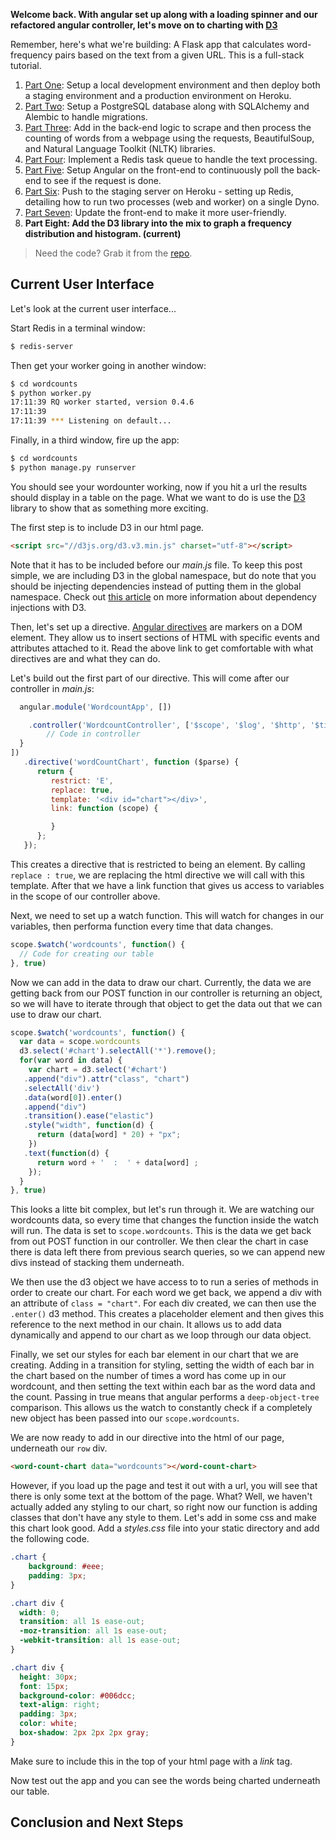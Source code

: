 **Welcome back. With angular set up along with a loading spinner and our refactored angular controller, let's move on to charting with [D3](https://d3js.org/)**


Remember, here's what we're building: A Flask app that calculates word-frequency pairs based on the text from a given URL. This is a full-stack tutorial.

1. [Part One](http://www.realpython.com/blog/python/flask-by-example-part-1-project-setup): Setup a local development environment and then deploy both a staging environment and a production environment on Heroku.
1. [Part Two](http://www.realpython.com/blog/flask-by-example-part-2-postgres-sqlalchemy-and-alembic): Setup a PostgreSQL database along with SQLAlchemy and Alembic to handle migrations.
1. [Part Three](https://realpython.com/blog/python/flask-by-example-part-3-text-processing-with-requests-beautifulsoup-nltk/): Add in the back-end logic to scrape and then process the counting of words from a webpage using the requests, BeautifulSoup, and Natural Language Toolkit (NLTK) libraries.
1. [Part Four](https://realpython.com/blog/python/flask-by-example-implementing-a-redis-task-queue/): Implement a Redis task queue to handle the text processing.
1. [Part Five](https://realpython.com/blog/python/flask-by-example-integrating-flask-and-angularjs/): Setup Angular on the front-end to continuously poll the back-end to see if the request is done.
1. [Part Six](https://realpython.com/blog/python/updating-the-staging-environment/): Push to the staging server on Heroku - setting up Redis, detailing how to run two processes (web and worker) on a single Dyno.
1. [Part Seven](https://realpython.com/blog/python/flask-by-example-updating-the-ui/): Update the front-end to make it more user-friendly.
1. **Part Eight: Add the D3 library into the mix to graph a frequency distribution and histogram. (current)**

> Need the code? Grab it from the [repo](https://github.com/realpython/flask-by-example/releases).

## Current User Interface

Let's look at the current user interface...

Start Redis in a terminal window:

```sh
$ redis-server
```

Then get your worker going in another window:

```sh
$ cd wordcounts
$ python worker.py
17:11:39 RQ worker started, version 0.4.6
17:11:39
17:11:39 *** Listening on default...
```

Finally, in a third window, fire up the app:

```sh
$ cd wordcounts
$ python manage.py runserver
```

You should see your wordounter working, now if you hit a url the results should display in a table on the page. What we want to do is use the [D3](https://d3js.org/) library to show that as something more exciting.

The first step is to include D3 in our html page.

```html
<script src="//d3js.org/d3.v3.min.js" charset="utf-8"></script>
```

Note that it has to be included before our *main.js* file. To keep this post simple, we are including D3 in the global namespace, but do note that you should be injecting dependencies instead of putting them in the global namespace. Check out [this article](http://www.ng-newsletter.com/posts/d3-on-angular.html) on more information about dependency injections with D3.

Then, let's set up a directive. [Angular directives](https://docs.angularjs.org/guide/directive) are markers on a DOM element. They allow us to insert sections of HTML with specific events and attributes attached to it. Read the above link to get comfortable with what directives are and what they can do.

Let's build out the first part of our directive. This will come after our controller in *main.js*:

```js
  angular.module('WordcountApp', [])

    .controller('WordcountController', ['$scope', '$log', '$http', '$timeout', function($scope, $log, $http, $timeout) {
        // Code in controller
  }
])
   .directive('wordCountChart', function ($parse) {
      return {
         restrict: 'E',
         replace: true,
         template: '<div id="chart"></div>',
         link: function (scope) {

         }
      };
   });
```

This creates a directive that is restricted to being an element. By calling `replace : true`, we are replacing the html directive we will call with this template. After that we have a link function that gives us access to variables in the scope of our controller above.

Next, we need to set up a watch function. This will watch for changes in our variables, then performa function every time that data changes.

```js
scope.$watch('wordcounts', function() {
  // Code for creating our table
}, true)
```

Now we can add in the data to draw our chart. Currently, the data we are getting back from our POST function in our controller is returning an object, so we will have to iterate through that object to get the data out that we can use to draw our chart.

```js
scope.$watch('wordcounts', function() {
  var data = scope.wordcounts
  d3.select('#chart').selectAll('*').remove();
  for(var word in data) {
    var chart = d3.select('#chart')
   .append("div").attr("class", "chart")
   .selectAll('div')
   .data(word[0]).enter()
   .append("div")
   .transition().ease("elastic")
   .style("width", function(d) {
      return (data[word] * 20) + "px";
    })
   .text(function(d) {
      return word + '  :  ' + data[word] ;
    });
  }
}, true)
```

This looks a litte bit complex, but let's run through it. We are watching our wordcounts data, so every time that changes the function inside the watch will run. The data is set to `scope.wordcounts`. This is the data we get back from out POST function in our controller. We then clear the chart in case there is data left there from previous search queries, so we can append new divs instead of stacking them underneath.

We then use the d3 object we have access to to run a series of methods in order to create our chart. For each word we get back, we append a div with an attribute of `class = "chart"`. For each div created, we can then use the `.enter()` d3 method. This creates a placeholder element and then gives this reference to the next method in our chain. It allows us to add data dynamically and append to our chart as we loop through our data object.

Finally, we set our styles for each bar element in our chart that we are creating. Adding in a transition for styling, setting the width of each bar in the chart based on the number of times a word has come up in our wordcount, and then setting the text within each bar as the word data and the count. Passing in true means that angular performs a `deep-object-tree` comparison. This allows us the watch to constantly check if a completely new object has been passed into our `scope.wordcounts`.

We are now ready to add in our directive into the html of our page, underneath our `row` div.

```html
<word-count-chart data="wordcounts"></word-count-chart>
```

However, if you load up the page and test it out with a url, you will see that there is only some text at the bottom of the page. What? Well, we haven't actually added any styling to our chart, so right now our function is adding classes that don't have any style to them. Let's add in some css and make this chart look good. Add a *styles.css* file into your static directory and add the following code.

```css
.chart {
    background: #eee;
    padding: 3px;
}

.chart div {
  width: 0;
  transition: all 1s ease-out;
  -moz-transition: all 1s ease-out;
  -webkit-transition: all 1s ease-out;
}

.chart div {
  height: 30px;
  font: 15px;
  background-color: #006dcc;
  text-align: right;
  padding: 3px;
  color: white;
  box-shadow: 2px 2px 2px gray;
}
```

Make sure to include this in the top of your html page with a *link* tag.

Now test out the app and you can see the words being charted underneath our table.


## Conclusion and Next Steps
